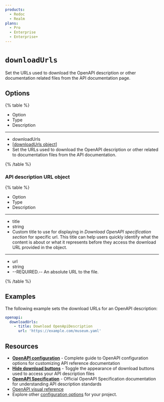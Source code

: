 ```yaml
---
products:
  - Redoc
  - Realm
plans:
  - Pro
  - Enterprise
  - Enterprise+
---
```

# `downloadUrls`

Set the URLs used to download the OpenAPI description or other documentation related files from the API documentation page.

## Options

{% table %}

- Option
- Type
- Description

---

- downloadUrls
- [[downloadUrls object](#api-description-url-object)]
- Set the URLs used to download the OpenAPI description or other related to documentation files from the API documentation.

{% /table %}

### API description URL object

{% table %}

- Option
- Type
- Description

---

- title
- string
-
  Custom title to use for displaying in _Download OpenAPI specification section_ for specific url.
  This title can help users quickly identify what the content is about
  or what it represents before they access the download URL provided in the object.

---

- url
- string
-
  --REQUIRED.--
  An absolute URL to the file.

{% /table %}

## Examples

The following example sets the download URLs for an OpenAPI description:

```yaml {% title="redocly.yaml" %}
openapi:
  downloadUrls:
    - title: Download OpenApiDescription
      url: 'https://example.com/museum.yaml'
```

## Resources

- **[OpenAPI configuration](./index.md)** - Complete guide to OpenAPI configuration options for customizing API reference documentation
- **[Hide download buttons](./hide-download-buttons.md)** - Toggle the appearance of download buttons used to access your API description files
- **[OpenAPI Specification](https://spec.openapis.org/oas/latest.html)** - Official OpenAPI Specification documentation for understanding API description standards
- [OpenAPI visual reference](https://redocly.com/learn/openapi/openapi-visual-reference)
- Explore other [configuration options](../index.md) for your project.
